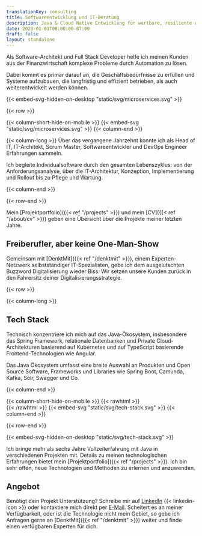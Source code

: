 ```yaml
---
translationKey: consulting
title: Softwareentwicklung und IT-Beratung
description: Java & Cloud Native Entwicklung für wartbare, resiliente und skalierbare Individualsoftware. Hier das Projektportfolio einsehen. 
date: 2023-01-01T08:00:00-07:00
draft: false
layout: standalone
---
```


Als Software-Architekt und Full Stack Developer helfe ich meinen Kunden aus der Finanzwirtschaft komplexe Probleme durch Automation zu lösen. 

Dabei kommt es primär darauf an, die Geschäftsbedürfnisse zu erfüllen und Systeme aufzubauen, die langfristig und effizient betrieben, als auch weiterentwickelt werden können.

{{< embed-svg-hidden-on-desktop "static/svg/microservices.svg" >}}

{{< row >}}

{{< column-short-hide-on-mobile >}}
{{< embed-svg "static/svg/microservices.svg" >}}
{{< column-end >}}

{{< column-long >}}
Über das vergangene Jahrzehnt konnte ich als Head of IT, IT-Architekt, Scrum Master, Softwareentwickler und DevOps Engineer Erfahrungen sammeln.

Ich begleite Individualsoftware durch den gesamten Lebenszyklus: von der Anforderungsanalyse, über die IT-Architektur, Konzeption, Implementierung und Rollout bis zu Pflege und Wartung.

{{< column-end >}}

{{< row-end >}}

Mein [Projektportfolio]({{< ref "/projects" >}}) und mein [CV]({{< ref "/about/cv" >}}) geben eine Übersicht über die Projekte meiner letzten Jahre.

## Freiberufler, aber keine One-Man-Show
Gemeinsam mit [DenktMit]({{< ref "/denktmit" >}}), einem Experten-Netzwerk selbstständiger IT-Spezialisten, gebe ich dem ausgelutschten Buzzword Digitalisierung wieder Biss. Wir setzen unsere Kunden zurück in den Fahrersitz deiner Digitalisierungsstrategie.


{{< row >}}

{{< column-long >}}

## Tech Stack

Technisch konzentriere ich mich auf das Java-Ökosystem, insbesondere das Spring Framework, relationale Datenbanken und Private Cloud-Architekturen basierend auf Kubernetes und auf TypeScript basierende Frontend-Technologien wie Angular.

Das Java Ökosystem umfasst eine breite Auswahl an Produkten und Open Source Software, Frameworks und Libraries wie Spring Boot, Camunda, Kafka, Solr, Swagger und Co.

{{< column-end >}}

{{< column-short-hide-on-mobile >}}
{{< rawhtml >}} <br>{{< /rawhtml >}}
{{< embed-svg "static/svg/tech-stack.svg" >}}
{{< column-end >}}

{{< row-end >}}

{{< embed-svg-hidden-on-desktop "static/svg/tech-stack.svg" >}}

Ich bringe mehr als sechs Jahre Vollzeiterfahrung mit Java in verschiedenen Projekten mit. Details zu meinen technologischen Erfahrungen bietet mein [Projektportfolio]({{< ref "/projects" >}}).
Ich bin sehr offen, neue Technologien und Methoden zu erlernen und anzuwenden.


## Angebot
Benötigt dein Projekt Unterstützung? Schreibe mir auf [LinkedIn](https://www.linkedin.com/in/dmalolepszy) {{< linkedin-icon >}}&nbsp;oder kontaktiere mich direkt per [E-Mail](mailto:kontakt@dmalo.de).
Scheitert es an meiner Verfügbarkeit, oder ist die Technologie nicht mein Gebiet, so gebe ich Anfragen gerne an [DenktMit]({{< ref "/denktmit" >}}) weiter und finde einen verfügbaren Experten für dich.
